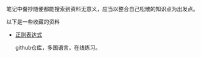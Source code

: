 笔记中誊抄随便都能搜索到资料无意义，应当以整合自己松散的知识点为出发点。

以下是一些收藏的资料

- [正则表达式](https://github.com/ziishaned/learn-regex/blob/master/translations/README-cn.md)

  github仓库，多国语言，在线练习。